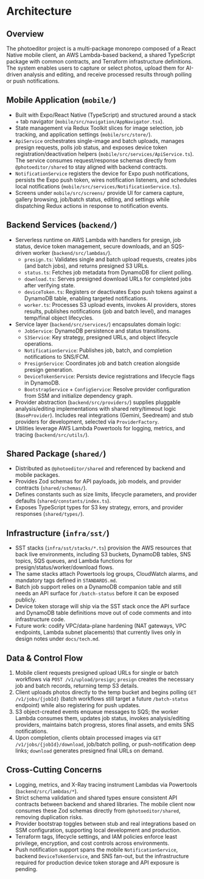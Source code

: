 # Architecture

## Overview
The photoeditor project is a multi-package monorepo composed of a React Native mobile client, an AWS Lambda-based backend, a shared TypeScript package with common contracts, and Terraform infrastructure definitions. The system enables users to capture or select photos, upload them for AI-driven analysis and editing, and receive processed results through polling or push notifications.

## Mobile Application (`mobile/`)
- Built with Expo/React Native (TypeScript) and structured around a stack + tab navigator (`mobile/src/navigation/AppNavigator.tsx`).
- State management via Redux Toolkit slices for image selection, job tracking, and application settings (`mobile/src/store/`).
- `ApiService` orchestrates single-image and batch uploads, manages presign requests, polls job status, and exposes device token registration/deactivation helpers (`mobile/src/services/ApiService.ts`). The service consumes request/response schemas directly from `@photoeditor/shared` to stay aligned with backend contracts.
- `NotificationService` registers the device for Expo push notifications, persists the Expo push token, wires notification listeners, and schedules local notifications (`mobile/src/services/NotificationService.ts`).
- Screens under `mobile/src/screens/` provide UI for camera capture, gallery browsing, job/batch status, editing, and settings while dispatching Redux actions in response to notification events.

## Backend Services (`backend/`)
- Serverless runtime on AWS Lambda with handlers for presign, job status, device token management, secure downloads, and an SQS-driven worker (`backend/src/lambdas/`).
  - `presign.ts`: Validates single and batch upload requests, creates jobs (and batch jobs), and returns presigned S3 URLs.
  - `status.ts`: Fetches job metadata from DynamoDB for client polling.
  - `download.ts`: Serves presigned download URLs for completed jobs after verifying state.
  - `deviceToken.ts`: Registers or deactivates Expo push tokens against a DynamoDB table, enabling targeted notifications.
  - `worker.ts`: Processes S3 upload events, invokes AI providers, stores results, publishes notifications (job and batch level), and manages temp/final object lifecycles.
- Service layer (`backend/src/services/`) encapsulates domain logic:
  - `JobService`: DynamoDB persistence and status transitions.
  - `S3Service`: Key strategy, presigned URLs, and object lifecycle operations.
  - `NotificationService`: Publishes job, batch, and completion notifications to SNS/FCM.
  - `PresignService`: Coordinates job and batch creation alongside presign generation.
  - `DeviceTokenService`: Persists device registrations and lifecycle flags in DynamoDB.
  - `BootstrapService` + `ConfigService`: Resolve provider configuration from SSM and initialize dependency graph.
- Provider abstraction (`backend/src/providers/`) supplies pluggable analysis/editing implementations with shared retry/timeout logic (`BaseProvider`). Includes real integrations (Gemini, Seedream) and stub providers for development, selected via `ProviderFactory`.
- Utilities leverage AWS Lambda Powertools for logging, metrics, and tracing (`backend/src/utils/`).

## Shared Package (`shared/`)
- Distributed as `@photoeditor/shared` and referenced by backend and mobile packages.
- Provides Zod schemas for API payloads, job models, and provider contracts (`shared/schemas/`).
- Defines constants such as size limits, lifecycle parameters, and provider defaults (`shared/constants/index.ts`).
- Exposes TypeScript types for S3 key strategy, errors, and provider responses (`shared/types/`).

## Infrastructure (`infra/sst/`)
- SST stacks (`infra/sst/stacks/*.ts`) provision the AWS resources that back live environments, including S3 buckets, DynamoDB tables, SNS topics, SQS queues, and Lambda functions for presign/status/worker/download flows.
- The same stacks attach Powertools log groups, CloudWatch alarms, and mandatory tags defined in `STANDARDS.md`.
- Batch job support relies on a DynamoDB companion table and still needs an API surface for `/batch-status` before it can be exposed publicly.
- Device token storage will ship via the SST stack once the API surface and DynamoDB table definitions move out of code comments and into infrastructure code.
- Future work: codify VPC/data-plane hardening (NAT gateways, VPC endpoints, Lambda subnet placements) that currently lives only in design notes under `docs/tech.md`.

## Data & Control Flow
1. Mobile client requests presigned upload URLs for single or batch workflows via `POST /v1/upload/presign`; `presign` creates the necessary job and batch records, returning temp S3 details.
2. Client uploads photos directly to the temp bucket and begins polling `GET /v1/jobs/{jobId}` (batch workflows still target a future `/batch-status` endpoint) while also registering for push updates.
3. S3 object-created events enqueue messages to SQS; the worker Lambda consumes them, updates job status, invokes analysis/editing providers, maintains batch progress, stores final assets, and emits SNS notifications.
4. Upon completion, clients obtain processed images via `GET /v1/jobs/{jobId}/download`, job/batch polling, or push-notification deep links; `download` generates presigned final URLs on demand.

## Cross-Cutting Concerns
- Logging, metrics, and X-Ray tracing instrument Lambdas via Powertools (`backend/src/lambdas/*`).
- Strict schema validation and shared types ensure consistent API contracts between backend and shared libraries. The mobile client now consumes these Zod schemas directly from `@photoeditor/shared`, removing duplication risks.
- Provider bootstrap toggles between stub and real integrations based on SSM configuration, supporting local development and production.
- Terraform tags, lifecycle settings, and IAM policies enforce least privilege, encryption, and cost controls across environments.
- Push notification support spans the mobile `NotificationService`, backend `DeviceTokenService`, and SNS fan-out, but the infrastructure required for production device token storage and API exposure is pending.

